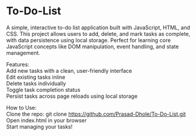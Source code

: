 # To-Do-List
A simple, interactive to-do list application built with JavaScript, HTML, and CSS. This project allows users to add, delete, and mark tasks as complete, with data persistence using local storage. Perfect for learning core JavaScript concepts like DOM manipulation, event handling, and state management.  


Features:  
    Add new tasks with a clean, user-friendly interface  
    Edit existing tasks inline  
    Delete tasks individually  
    Toggle task completion status  
    Persist tasks across page reloads using local storage

How to Use:  
    Clone the repo: git clone https://github.com/Prasad-Dhole/To-Do-List.git 
    Open index.html in your browser  
    Start managing your tasks!


